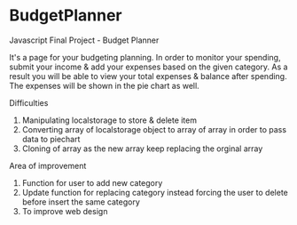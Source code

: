 # BudgetPlanner
Javascript Final Project - Budget Planner

It's a page for your budgeting planning.
In order to monitor your spending, submit your income & add your expenses based on the given category.
As a result you will be able to view your total expenses & balance after spending.
The expenses will be shown in the pie chart as well. 

Difficulties

1. Manipulating localstorage to store & delete item
2. Converting array of localstorage object to array of array in order to pass data to piechart
3. Cloning of array as the new array keep replacing the orginal array

Area of improvement
1. Function for user to add new category
2. Update function for replacing category instead forcing the user to delete before insert the same category
3. To improve web design

